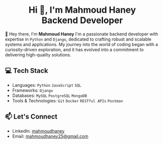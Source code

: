 <h1 align="center">Hi 👋, I'm Mahmoud Haney <br> Backend Developer</h1>
<!-- <h3 align="center"><a href="https://mahmoudhaney.me/" target="blank">My Personal Website</a></h3> -->


<!-- <p align="left"> <img src="https://komarev.com/ghpvc/?username=mahmoudhaney&label=Profile%20views&color=0e75b6&style=flat" alt="mahmoudhaney" /> </p> -->
👋 Hey there, I'm **Mahmoud Haney** 
I'm a passionate backend developer with expertise in `Python` and `Django`, dedicated to crafting robust and scalable systems and applications. My journey into the world of    coding began with a curiosity-driven exploration, and it has evolved into a commitment to delivering high-quality solutions.

## 💻 Tech Stack
- Languages: `Python` `JavaScript` `SQL`
- Frameworks: `Django`
- Databases:  `MySQL` `PostgreSQL` `MongoDB`
- Tools & Technologies: `Git` `Docker` `RESTful APIs` `Postman`

## 📫 Let's Connect
- LinkedIn: [mahmoudhaney](https://www.linkedin.com/in/mahmoudhaney/)
- Email: [mahmoudhaney25@gmail.com](mahmoudhaney25@gmail.com)
